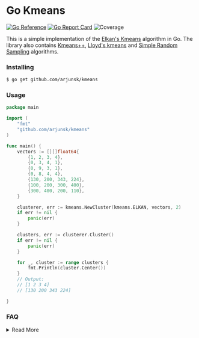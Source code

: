 # Go Kmeans

[![Go Reference](https://pkg.go.dev/badge/github.com/arjunsk/kmeans/kmeans.svg)](https://pkg.go.dev/github.com/arjunsk/kmeans)
[![Go Report Card](https://goreportcard.com/badge/github.com/arjunsk/kmeans)](https://goreportcard.com/report/github.com/arjunsk/kmeans)
![Coverage](https://gitlab.com/arjunsk/kmeans/badges/master/coverage.svg)

This is a simple implementation of the [Elkan's Kmeans](https://cdn.aaai.org/ICML/2003/ICML03-022.pdf)
algorithm in Go. The library also contains [Kmeans++](https://en.wikipedia.org/wiki/K-means%2B%2B),
[Lloyd's kmeans](https://en.wikipedia.org/wiki/K-means_clustering#Standard_algorithm_(naive_k-means)) and
[Simple Random Sampling](https://en.wikipedia.org/wiki/Simple_random_sample) algorithms.

### Installing

```sh
$ go get github.com/arjunsk/kmeans
```

### Usage

```go
package main

import (
	"fmt"
	"github.com/arjunsk/kmeans"
)

func main() {
	vectors := [][]float64{
		{1, 2, 3, 4},
		{0, 3, 4, 1},
		{0, 9, 3, 1},
		{0, 8, 4, 4},
		{130, 200, 343, 224},
		{100, 200, 300, 400},
		{300, 400, 200, 110},
	}

	clusterer, err := kmeans.NewCluster(kmeans.ELKAN, vectors, 2)
	if err != nil {
		panic(err)
	}

	clusters, err := clusterer.Cluster()
	if err != nil {
		panic(err)
	}

	for _, cluster := range clusters {
		fmt.Println(cluster.Center())
	}
	// Output:
	// [1 2 3 4]
	// [130 200 343 224]

}
```

### FAQ
<details>
<summary> Read More </summary>

#### Why not Kmeans++ initialization in Elkan's?

The default settings of Elkan's Kmeans is to use [random initialization](/initializer/random.go)
instead of  [Kmeans++ initialization](/initializer/kmeans_plus_plus.go).

Based on the excerpt
from [FAISS discussion](https://github.com/facebookresearch/faiss/issues/268#issuecomment-348184505), it was observed
that Kmeans++ overhead computation cost is not worth for large scale use case.

> Scikitlearn uses k-means++ initialization by default (you can also use random points), which is good in the specific
> corner-case you consider. It should actually gives you perfect result even without any iteration with high
> probability,
> because the kind of evaluation you consider is exactly what k-means++ has be designed to better handle.
> We have not implemented it in Faiss, because with our former Yael library, which implements both k-means++ and regular
> random initialization, we observed that the overhead computational cost was not worth the saving (negligible) in all
> large-scale settings we have considered.

#### When should you consider sub-sampling?

As mentioned [here](https://github.com/facebookresearch/faiss/wiki/FAQ#can-i-ignore-warning-clustering-xxx-points-to-yyy-centroids),
when the number of vectors is large, it is recommended to use sub-sampling.


> When applying k-means algorithm to cluster n points to k centroids, there are several cases:
>
> - n < k: this raises an exception with an assertion because we cannot do anything meaningful
> - n < min_points_per_centroid * k: this produces the warning above. It means that usually there are too few points to
    reliably estimate the centroids. This may still be ok if the dataset to index is as small as the training set.
> - n < max_points_per_centroid * k: comfort zone
> - n > max_points_per_centroid * k: there are too many points, making k-means unnecessarily slow. Then the training set
    is sampled.
>
>The parameters {min,max}_points_per_centroids (39 and 256 by default) belong to the ClusteringParameters structure.

#### What could be your sample size?
- [Apache Sedona](https://github.com/apache/sedona/blob/06e7d679ff979a4f052e0afe5df0b303bf8d70fb/spark/common/src/main/java/org/apache/sedona/core/utils/RDDSampleUtils.java#L36C10-L36C10) uses the following sampling rule.

>  Number of partitions (ie K) cannot exceed half the number of records.
> 
>  Returns total number of records if it is < 1000. Otherwise, returns 1% of the total number
>  of records or 2x number of partitions whichever is larger. Never returns a
>  number > Integer.MAX_VALUE.

The 2x could be based on the dimension of vector (here is geo-coordinates). For example, if the vector is 
1000 dimension, then the sample size could be Max( 1% * total vectors, 1000 x k).

- Based on FAISS, the sample size could be `max_points_per_centroid * k` if `n > max_points_per_centroid * k`.



#### What should be the ideal K?
Based on the recommendations from [PGVector](https://github.com/pgvector/pgvector/tree/master#ivfflat) IVF INDEX, 
the idea K should 

> Choose an appropriate number of K - a good place to start is rows / 1000 for up to 1M rows and 
> sqrt(rows) for over 1M rows



</details>
